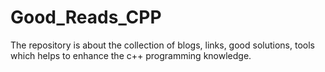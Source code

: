 # Good_Reads_CPP
The repository is about the collection of blogs, links, good solutions, tools which helps to enhance the c++ programming knowledge.
